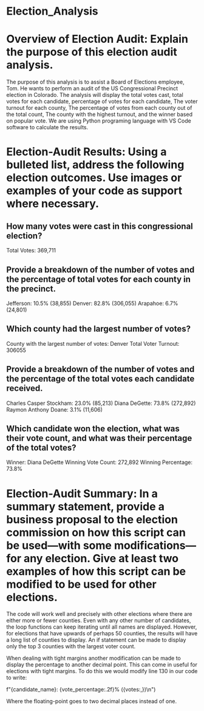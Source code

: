 # Election_Analysis

# Overview of Election Audit: Explain the purpose of this election audit analysis.

The purpose of this analysis is to assist a Board of Elections employee, Tom. He wants to perform an audit of the US Congressional Precinct election in Colorado. The analysis will display the total votes cast, total votes for each candidate, percentage of votes for each candidate, The voter turnout for each county, The percentage of votes from each county out of the total count, The county with the highest turnout, and the winner based on popular vote. We are using Python programing language with VS Code software to calculate the results. 


# Election-Audit Results: Using a bulleted list, address the following election outcomes. Use images or examples of your code as support where necessary.

## How many votes were cast in this congressional election?
Total Votes: 369,711

## Provide a breakdown of the number of votes and the percentage of total votes for each county in the precinct.
Jefferson: 10.5% (38,855)
Denver: 82.8% (306,055)
Arapahoe: 6.7% (24,801)

## Which county had the largest number of votes?
County with the largest number of votes: Denver
Total Voter Turnout: 306055


## Provide a breakdown of the number of votes and the percentage of the total votes each candidate received.
Charles Casper Stockham: 23.0% (85,213)
Diana DeGette: 73.8% (272,892)
Raymon Anthony Doane: 3.1% (11,606)


## Which candidate won the election, what was their vote count, and what was their percentage of the total votes?
Winner: Diana DeGette
Winning Vote Count: 272,892
Winning Percentage: 73.8%

# Election-Audit Summary: In a summary statement, provide a business proposal to the election commission on how this script can be used—with some modifications—for any election. Give at least two examples of how this script can be modified to be used for other elections.

The code will work well and precisely with other elections where there are either more or fewer counties. Even with any other number of candidates, the loop functions can keep iterating until all names are displayed. However, for elections that have upwards of perhaps 50 counties, the results will have a long list of counties to display. An if statement can be made to display only the top 3 counties with the largest voter count. 

When dealing with tight margins another modification can be made to display the percentage to another decimal point. This can come in useful for elections with tight margins. To do this we would modify line 130 in our code to write:

f"{candidate_name}: {vote_percentage:.2f}% ({votes:,})\n")

Where the floating-point goes to two decimal places instead of one. 


